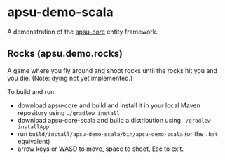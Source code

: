 # apsu-demo-scala 

A demonstration of the [apsu-core](https://github.com/chronodm/apsu-core-scala) entity framework.

## Rocks (apsu.demo.rocks) 

A game where you fly around and shoot rocks until the rocks hit you
and you die. (Note: dying not yet implemented.)

To build and run:

- download apsu-core and build and install it in your local Maven
  repository using `./gradlew install`
- download apsu-core-scala and build a distribution using
  `./gradlew installApp`
- run `build/install/apsu-demo-scala/bin/apsu-demo-scala` (or
  the `.bat` equivalent)
- arrow keys or WASD to move, space to shoot, Esc to exit.

